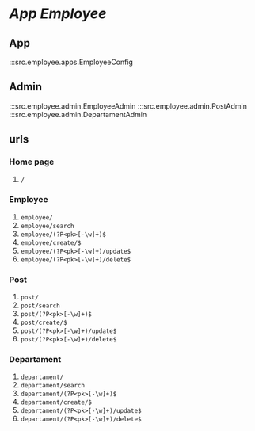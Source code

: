 # ***App Employee***
 
## App
:::src.employee.apps.EmployeeConfig

## Admin

:::src.employee.admin.EmployeeAdmin
:::src.employee.admin.PostAdmin
:::src.employee.admin.DepartamentAdmin


## urls

### Home page

1. ```/```

### Employee

1. ```employee/```
2. ```employee/search```
3. ```employee/(?P<pk>[-\w]+)$```
4. ```employee/create/$```
5. ```employee/(?P<pk>[-\w]+)/update$```
6. ```employee/(?P<pk>[-\w]+)/delete$```

### Post

1. ```post/```
2. ```post/search```
3. ```post/(?P<pk>[-\w]+)$```
4. ```post/create/$```
5. ```post/(?P<pk>[-\w]+)/update$```
6. ```post/(?P<pk>[-\w]+)/delete$```
    
### Departament

1. ```departament/```
2. ```departament/search```
3. ```departament/(?P<pk>[-\w]+)$```
4. ```departament/create/$```
5. ```departament/(?P<pk>[-\w]+)/update$```
6. ```departament/(?P<pk>[-\w]+)/delete$```
